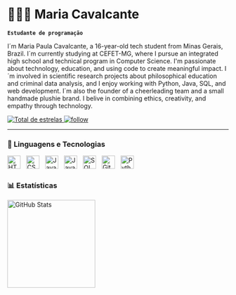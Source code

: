 # 👩🏻‍💻 Maria Cavalcante

**`Estudante de programação`**

I´m Maria Paula Cavalcante, a 16-year-old tech student from Minas Gerais, Brazil. I´m currently studying at CEFET-MG, where I pursue an integrated high school and technical program in Computer Science. I'm passionate about technology, education, and using code to create meaningful impact. I´m involved in scientific research projects about philosophical education and criminal data analysis, and I enjoy working with Python, Java, SQL, and web development. I´m also the founder of a cheerleading team and a small handmade plushie brand. I belive in combining ethics, creativity, and empathy through technology.

<p align="left">
    <a href="https://github.com/mp-cavalcante?tab=repositories&sort=stargazers">
        <img 
            alt="Total de estrelas" 
            title="Total de estrelas GitHub" 
            src="https://custom-icon-badges.demolab.com/github/stars/mp-cavalcante?color=55960c&style=for-the-badge&labelColor=488207&logo=star&label=stars"
        />
    </a>
    <a href="https://github.com/MPaulaCavalcante?tab=followers">
        <img 
            alt="follow" 
            title="Me siga no GitHub" 
            src="https://custom-icon-badges.demolab.com/github/followers/mp-cavalcante?color=236ad3&labelColor=1155ba&style=for-the-badge&logo=github&label=Followers&logoColor=white"
        />
    </a>
</p>

---

### 🤖 Linguagens e Tecnologias

<img 
    align="left" 
    alt="HTML"
    title="HTML" 
    width="30px" 
    style="padding-right: 10px;" 
    src="https://cdn.jsdelivr.net/gh/devicons/devicon@latest/icons/html5/html5-original.svg" 
/>
<img 
    align="left" 
    alt="CSS" 
    title="CSS"
    width="30px" 
    style="padding-right: 10px;" 
    src="https://cdn.jsdelivr.net/gh/devicons/devicon@latest/icons/css3/css3-original.svg" 
/>
<img 
    align="left" 
    alt="JavaScript" 
    title="JavaScript"
    width="30px" 
    style="padding-right: 10px;" 
    src="https://cdn.jsdelivr.net/gh/devicons/devicon@latest/icons/javascript/javascript-original.svg" 
/>
<img 
    align="left" 
    alt="Java"
    title="Java" 
    width="30px" 
    style="padding-right: 10px;" 
    src="https://cdn.jsdelivr.net/gh/devicons/devicon@latest/icons/java/java-plain.svg"           
/>

<img 
    align="left" 
    alt="SQL" 
    title="SQL"
    width="30px" 
    style="padding-right: 10px;" 
    src="https://cdn.jsdelivr.net/gh/devicons/devicon@latest/icons/azuresqldatabase/azuresqldatabase-original.svg"        
/>

<img 
    align="left" 
    alt="Git" 
    title="Git"
    width="30px" 
    style="padding-right: 10px;" 
    src="https://cdn.jsdelivr.net/gh/devicons/devicon@latest/icons/git/git-original.svg" 
/>
<img 
    align="left" 
    alt="Python" 
    title="Python"
    width="30px" 
    style="padding-right: 10px;" 
    src="https://cdn.jsdelivr.net/gh/devicons/devicon@latest/icons/python/python-original.svg" 
/>

<br/>
<br/>

### 📊 Estatísticas

<p>
  <img 
    align="left" 
    alt="GitHub Stats" 
    height="200" 
    style="padding-right: 10px;" 
    src="https://github-readme-stats.vercel.app/api?username=mp-cavalcante&show_icons=true&theme=tokyonight&include_all_commits=true&locale=en-us" 
  />



